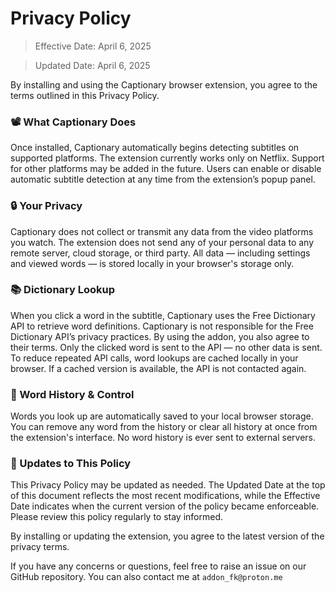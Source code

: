 # Privacy Policy

> Effective Date: April 6, 2025

> Updated Date: April 6, 2025

By installing and using the Captionary browser extension, you agree to the terms outlined in this Privacy Policy.

### 📽️ What Captionary Does

Once installed, Captionary automatically begins detecting subtitles on supported platforms.
The extension currently works only on Netflix. Support for other platforms may be added in the future.
Users can enable or disable automatic subtitle detection at any time from the extension’s popup panel.

### 🔒 Your Privacy

Captionary does not collect or transmit any data from the video platforms you watch.
The extension does not send any of your personal data to any remote server, cloud storage, or third party.
All data — including settings and viewed words — is stored locally in your browser's storage only.

### 📚 Dictionary Lookup

When you click a word in the subtitle, Captionary uses the Free Dictionary API to retrieve word definitions.
Captionary is not responsible for the Free Dictionary API’s privacy practices. By using the addon, you also agree to
their terms.
Only the clicked word is sent to the API — no other data is sent.
To reduce repeated API calls, word lookups are cached locally in your browser. If a cached version is available, the API
is not contacted again.

### 🧠 Word History & Control

Words you look up are automatically saved to your local browser storage.
You can remove any word from the history or clear all history at once from the extension's interface.
No word history is ever sent to external servers.

### 🔄 Updates to This Policy

This Privacy Policy may be updated as needed. The Updated Date at the top of this document reflects the most recent
modifications, while the Effective Date indicates when the current version of the policy became enforceable. Please
review this policy regularly to stay informed.

By installing or updating the extension, you agree to the latest version of the privacy terms.

If you have any concerns or questions, feel free to raise an issue on our GitHub repository.
You can also contact me at `addon_fk@proton.me`